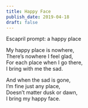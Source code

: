 ```yaml
---
title: Happy Face
publish_date: 2019-04-18
draft: false
---
```


Escapril prompt: a happy place

My happy place is nowhere,  
There’s nowhere I feel glad,  
For each place when I go there,  
I bring with me the sad.

And when the sad is gone,  
I’m fine just any place,  
Doesn’t matter dusk or dawn,  
I bring my happy face.  
